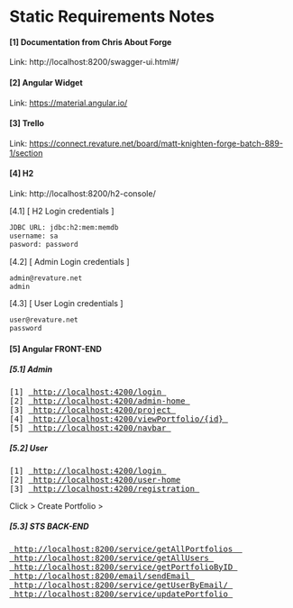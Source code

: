 # Static Requirements Notes

#### [1] Documentation from Chris About Forge
Link: http://localhost:8200/swagger-ui.html#/

#### [2] Angular Widget
Link: https://material.angular.io/

#### [3] Trello 
Link: https://connect.revature.net/board/matt-knighten-forge-batch-889-1/section


#### [4] H2
Link: http://localhost:8200/h2-console/

[4.1] [ H2 Login credentials ]
```sh
JDBC URL: jdbc:h2:mem:memdb
username: sa
pasword: password
```

[4.2] [ Admin Login credentials ]
```sh
admin@revature.net
admin
```

[4.3] [ User Login credentials ]
```sh
user@revature.net
password
```

#### [5] Angular FRONT-END

##### [5.1] Admin
<pre>
[1] <a href="http://localhost:4200/login"> http://localhost:4200/login </a>
[2] <a href="http://localhost:4200/admin-home"> http://localhost:4200/admin-home </a>
[3] <a href="http://localhost:4200/project"> http://localhost:4200/project </a>
[4] <a href="http://localhost:4200/viewPortfolio/{id}"> http://localhost:4200/viewPortfolio/{id} </a>
[5] <a href="http://localhost:4200/navbar"> http://localhost:4200/navbar </a>
</pre>

##### [5.2] User
<pre>
[1] <a href="http://localhost:4200/login"> http://localhost:4200/login </a>
[2] <a href="http://localhost:4200/user-home"> http://localhost:4200/user-home</a>
[3] <a href="http://localhost:4200/registration"> http://localhost:4200/registration </a> 
</pre>
 
 Click > Create Portfolio > 
 
##### [5.3] STS BACK-END
<pre>
<a href="http://localhost:8200/service/getAllPortfolios"> http://localhost:8200/service/getAllPortfolios  </a> 
<a href="http://localhost:8200/service/getAllUsers"> http://localhost:8200/service/getAllUsers </a>
<a href="http://localhost:8200/service/getPortfolioByID/"> http://localhost:8200/service/getPortfolioByID </a>
<a href="http://localhost:8200/email/sendEmail"> http://localhost:8200/email/sendEmail </a>
<a href="http://localhost:8200/service/getUserByEmail/"> http://localhost:8200/service/getUserByEmail/ </a>
<a href="http://localhost:8200/service/updatePortfolio"> http://localhost:8200/service/updatePortfolio </a>
</pre>


